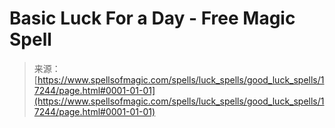 <!--yml
category: 未分类
date: 2024-06-12 18:58:12
-->

# Basic Luck For a Day - Free Magic Spell

> 来源：[https://www.spellsofmagic.com/spells/luck_spells/good_luck_spells/17244/page.html#0001-01-01](https://www.spellsofmagic.com/spells/luck_spells/good_luck_spells/17244/page.html#0001-01-01)
